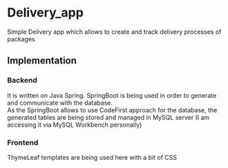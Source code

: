# Delivery_app
Simple Delivery app which allows to create and track delivery processes of packages

## Implementation

### Backend
It is written on Java Spring. SpringBoot is being used in order to generate and communicate with the database.  
As the SpringBoot allows to use CodeFirst approach for the database, the generated tables are being stored and managed in MySQL server (I am accessing it via MySQL Workbench personally)

### Frontend
ThymeLeaf templates are being used here with a bit of CSS
